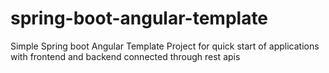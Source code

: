 # spring-boot-angular-template
Simple Spring boot Angular Template Project for quick start of applications with frontend and backend connected through rest apis
